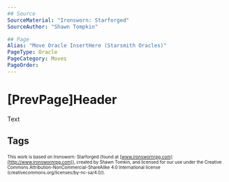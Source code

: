 ```yaml
---
## Source
SourceMaterial: "Ironsworn: Starforged"
SourceAuthor: "Shawn Tompkin"

## Page
Alias: "Move Oracle InsertHere (Starsmith Oracles)"
PageType: Oracle
PageCategory: Moves
PageOrder:
---
```

# [PrevPage]Header
Text

## Tags


<font size=-2>This work is based on Ironsworn: Starforged (found at [www.ironswornrpg.com](http://www.ironswornrpg.com)), created by Shawn Tomkin, and licensed for our use under the Creative Commons Attribution-NonCommercial-ShareAlike 4.0 International license  (creativecommons.org/licenses/by-nc-sa/4.0/).</font>